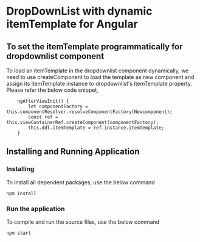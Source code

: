 # DropDownList with dynamic itemTemplate for Angular

## To set the itemTemplate programmatically for dropdownlist component 

To load an itemTemplate in the dropdownlist component dynamically, we need to use createComponent to load the template as new component and assign its itemTemplate instance to dropdownlist's itemTemplate property. Please refer the below code snippet,

```
    ngAfterViewInit() {        
        let componentFactory = this.componentResolver.resolveComponentFactory(Newcomponent);
        const ref = this.viewContainerRef.createComponent(componentFactory);
        this.ddl.itemTemplate = ref.instance.itemTemplate;
    }
```

## Installing and Running Application

### Installing

To install all dependent packages, use the below command

```
npm install
```

### Run the application

To compile and run the source files, use the below command

```
npm start
```
